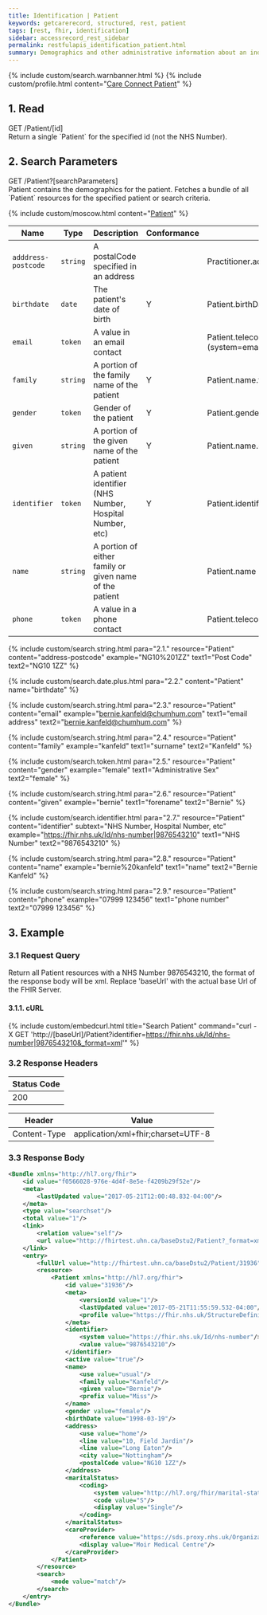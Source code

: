 ```yaml
---
title: Identification | Patient
keywords: getcarerecord, structured, rest, patient
tags: [rest, fhir, identification]
sidebar: accessrecord_rest_sidebar
permalink: restfulapis_identification_patient.html
summary: Demographics and other administrative information about an individual or animal receiving care or other health-related services.
---
```


{% include custom/search.warnbanner.html %}
{% include custom/profile.html content="[Care Connect Patient](http://www.interopen.org/candidate-profiles/care-connect/CareConnect-Patient-1.html)" %}

## 1. Read ##

<div markdown="span" class="alert alert-success" role="alert">
GET /Patient/[id]</div>
Return a single `Patient` for the specified id (not the NHS Number).

## 2. Search Parameters ##

<div markdown="span" class="alert alert-success" role="alert">
GET /Patient?[searchParameters]</div>
Patient contains the demographics for the patient. Fetches a bundle of all `Patient` resources for the specified patient or search criteria.

{% include custom/moscow.html content="[Patient](https://www.hl7.org/fhir/DSTU2/patient.html#search)" %}

| Name | Type | Description | Conformance | Path |
|------|------|-------------|-------|------|
| `adddress-postcode` | `string` | A postalCode specified in an address |  | Practitioner.address.postalCode |
| `birthdate` | `date` | The patient's date of birth | Y | Patient.birthDate |
| `email` | `token` | A value in an email contact |  | Patient.telecom <br>(system=email) |
| `family` | `string` | A portion of the family name of the patient | Y | Patient.name.family |
| `gender` | `token` | Gender of the patient | Y | Patient.gender |
| `given` | `string` | A portion of the given name of the patient | Y | Patient.name.given |
| `identifier` | `token` | A patient identifier (NHS Number, Hospital Number, etc) | Y | Patient.identifier |
| `name` | `string` | A portion of either family or given name of the patient | | 	Patient.name |
| `phone` | `token` | A value in a phone contact | | Patient.telecom(system=phone) |


<!--
| `address` | `string` | An address in any kind of address/part of the patient |  | Practitioner.address |
| `careprovider` | `reference` | Patient's nominated GP | | Patient.careProvider <br>(Practitioner) |
| `organization` | `reference` | The practice at which this person is a patient | | Patient.managingOrganization <br>(Organization) |
| `telecom` | `token` | The value in any kind of telecom details of the patient |  | Patient.telecom |
-->

{% include custom/search.string.html para="2.1." resource="Patient" content="address-postcode"  example="NG10%201ZZ" text1="Post Code" text2="NG10 1ZZ" %}

{% include custom/search.date.plus.html para="2.2." content="Patient" name="birthdate" %}

{% include custom/search.string.html para="2.3." resource="Patient" content="email"  example="bernie.kanfeld@chumhum.com" text1="email address" text2="bernie.kanfeld@chumhum.com" %}

{% include custom/search.string.html para="2.4." resource="Patient" content="family"  example="kanfeld" text1="surname" text2="Kanfeld" %}

{% include custom/search.token.html para="2.5." resource="Patient" content="gender"  example="female" text1="Administrative Sex" text2="female" %}

{% include custom/search.string.html para="2.6." resource="Patient" content="given"  example="bernie" text1="forename" text2="Bernie" %}

{% include custom/search.identifier.html para="2.7." resource="Patient" content="identifier" subtext="NHS Number, Hospital Number, etc" example="https://fhir.nhs.uk/Id/nhs-number|9876543210" text1="NHS Number" text2="9876543210" %}

{% include custom/search.string.html para="2.8." resource="Patient" content="name"  example="bernie%20kanfeld" text1="name" text2="Bernie Kanfeld" %}

{% include custom/search.string.html para="2.9." resource="Patient" content="phone"  example="07999 123456" text1="phone number" text2="07999 123456" %}

## 3. Example ##

### 3.1 Request Query ###
Return all Patient resources with a NHS Number 9876543210, the format of the response body will be xml. Replace 'baseUrl' with the actual base Url of the FHIR Server.

#### 3.1.1. cURL ####

{% include custom/embedcurl.html title="Search Patient" command="curl -X GET  'http://[baseUrl]/Patient?identifier=https://fhir.nhs.uk/Id/nhs-number|9876543210&_format=xml'" %}

### 3.2 Response Headers ###

| Status Code |
|----------------|
|200 |

| Header | Value |
|-----------------|---------|
| Content-Type  | application/xml+fhir;charset=UTF-8 |

### 3.3 Response Body ###

```xml
<Bundle xmlns="http://hl7.org/fhir">
    <id value="f0566028-976e-4d4f-8e5e-f4209b29f52e"/>
    <meta>
        <lastUpdated value="2017-05-21T12:00:48.832-04:00"/>
    </meta>
    <type value="searchset"/>
    <total value="1"/>
    <link>
        <relation value="self"/>
        <url value="http://fhirtest.uhn.ca/baseDstu2/Patient?_format=xml&amp;identifier=https%3A%2F%2Ffhir.nhs.uk%2FId%2Fnhs-number%7C9876543210"/>
    </link>
    <entry>
        <fullUrl value="http://fhirtest.uhn.ca/baseDstu2/Patient/31936"/>
        <resource>
            <Patient xmlns="http://hl7.org/fhir">
                <id value="31936"/>
                <meta>
                    <versionId value="1"/>
                    <lastUpdated value="2017-05-21T11:55:59.532-04:00"/>
                    <profile value="https://fhir.nhs.uk/StructureDefinition/CareConnect-Patient-1"/>
                </meta>
                <identifier>
                    <system value="https://fhir.nhs.uk/Id/nhs-number"/>
                    <value value="9876543210"/>
                </identifier>
                <active value="true"/>
                <name>
                    <use value="usual"/>
                    <family value="Kanfeld"/>
                    <given value="Bernie"/>
                    <prefix value="Miss"/>
                </name>
                <gender value="female"/>
                <birthDate value="1998-03-19"/>
                <address>
                    <use value="home"/>
                    <line value="10, Field Jardin"/>
                    <line value="Long Eaton"/>
                    <city value="Nottingham"/>
                    <postalCode value="NG10 1ZZ"/>
                </address>
                <maritalStatus>
                    <coding>
                        <system value="http://hl7.org/fhir/marital-status"/>
                        <code value="S"/>
                        <display value="Single"/>
                    </coding>
                </maritalStatus>
                <careProvider>
                    <reference value="https://sds.proxy.nhs.uk/Organization/C81010"/>
                    <display value="Moir Medical Centre"/>
                </careProvider>
            </Patient>
        </resource>
        <search>
            <mode value="match"/>
        </search>
    </entry>
</Bundle>
```

